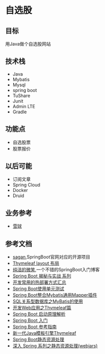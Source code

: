 # 自选股

## 目标 
用Java做个自选股网站

## 技术栈
* Java
* Mybatis
* Mysql
* spring boot
* TuShare
* Junit
* Admin LTE
* Gradle

## 功能点
* 自选股票
* 股票报价

## 以后可能
* 订阅文章
* Spring Cloud
* Docker
* Druid

## 业务参考
* [雪球](https://xueqiu.com)


## 参考文档
* [sagan](https://github.com/spring-io/sagan),SpringBoot官网对应的开源项目
* [Thymeleaf layout 布局](https://www.jianshu.com/p/db16d4d8d9c7)
* [纯洁的微笑](http://www.ityouknow.com/spring-boot.html),一个不错的SpringBoot入门博客
* [Spring Boot 揭秘与实战 系列](http://blog.720ui.com/columns/springboot_all/)
* [开发常用的热部署方式汇总](https://juejin.im/post/5a49fb685188252bca0536e2)
* [Spring Boot使用单元测试](http://tengj.top/2017/12/28/springboot12/)
* [Spring Boot整合Mybatis通用Mapper插件](http://tengj.top/2017/12/20/springboot11/)
* [SQL关系型数据库之MyBatis的使用](http://tengj.top/2017/04/23/springboot9/)
* [开发Web应用之Thymeleaf篇](http://tengj.top/2017/03/13/springboot4/)
* [Spring Boot 启动原理解析](http://tengj.top/2017/03/09/springboot3/)
* [Spring Boot 入门](http://tengj.top/2017/02/26/springboot1/)
* [Spring Boot 参考指南](https://qbgbook.gitbooks.io/spring-boot-reference-guide-zh/content/)
* [新一代Java模板引擎Thymeleaf](https://www.tianmaying.com/tutorial/using-thymeleaf)
* [Spring Boot静态资源处理](https://www.jianshu.com/p/d127c4f78bb8)
* [深入 Spring 系列之静态资源处理(webjars)](https://blog.coding.net/blog/spring-static-resource-process)